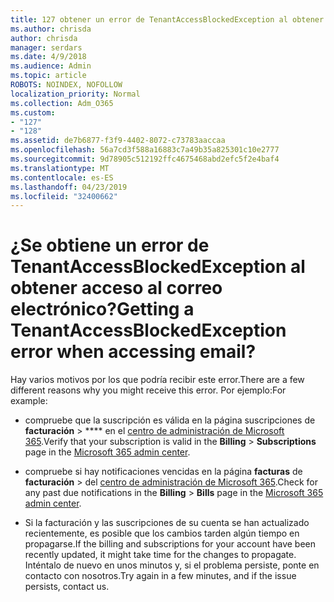 ```yaml
---
title: 127 obtener un error de TenantAccessBlockedException al obtener acceso al correo electrónico
ms.author: chrisda
author: chrisda
manager: serdars
ms.date: 4/9/2018
ms.audience: Admin
ms.topic: article
ROBOTS: NOINDEX, NOFOLLOW
localization_priority: Normal
ms.collection: Adm_O365
ms.custom:
- "127"
- "128"
ms.assetid: de7b6877-f3f9-4402-8072-c73783aaccaa
ms.openlocfilehash: 56a7cd3f588a16883c7a49b35a825301c10e2777
ms.sourcegitcommit: 9d78905c512192ffc4675468abd2efc5f2e4baf4
ms.translationtype: MT
ms.contentlocale: es-ES
ms.lasthandoff: 04/23/2019
ms.locfileid: "32400662"
---
```

# <a name="getting-a-tenantaccessblockedexception-error-when-accessing-email"></a><span data-ttu-id="bdd89-102">¿Se obtiene un error de TenantAccessBlockedException al obtener acceso al correo electrónico?</span><span class="sxs-lookup"><span data-stu-id="bdd89-102">Getting a TenantAccessBlockedException error when accessing email?</span></span>

<span data-ttu-id="bdd89-103">Hay varios motivos por los que podría recibir este error.</span><span class="sxs-lookup"><span data-stu-id="bdd89-103">There are a few different reasons why you might receive this error.</span></span> <span data-ttu-id="bdd89-104">Por ejemplo:</span><span class="sxs-lookup"><span data-stu-id="bdd89-104">For example:</span></span>

- <span data-ttu-id="bdd89-105">compruebe que la suscripción es válida en la página suscripciones de **facturación** \> \*\*\*\* en el [centro de administración de Microsoft 365](https://portal.office.com/adminportal/home#/subscriptions).</span><span class="sxs-lookup"><span data-stu-id="bdd89-105">Verify that your subscription is valid in the **Billing** \> **Subscriptions** page in the [Microsoft 365 admin center](https://portal.office.com/adminportal/home#/subscriptions).</span></span>

- <span data-ttu-id="bdd89-106">compruebe si hay notificaciones vencidas en la página **facturas** de **facturación** \> del [centro de administración de Microsoft 365](https://portal.office.com/adminportal/home#/billoverview).</span><span class="sxs-lookup"><span data-stu-id="bdd89-106">Check for any past due notifications in the **Billing** \> **Bills** page in the [Microsoft 365 admin center](https://portal.office.com/adminportal/home#/billoverview).</span></span>

- <span data-ttu-id="bdd89-107">Si la facturación y las suscripciones de su cuenta se han actualizado recientemente, es posible que los cambios tarden algún tiempo en propagarse.</span><span class="sxs-lookup"><span data-stu-id="bdd89-107">If the billing and subscriptions for your account have been recently updated, it might take time for the changes to propagate.</span></span> <span data-ttu-id="bdd89-108">Inténtalo de nuevo en unos minutos y, si el problema persiste, ponte en contacto con nosotros.</span><span class="sxs-lookup"><span data-stu-id="bdd89-108">Try again in a few minutes, and if the issue persists, contact us.</span></span>
